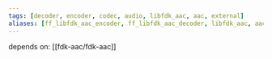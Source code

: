 ```yaml
---
tags: [decoder, encoder, codec, audio, libfdk_aac, aac, external]
aliases: [ff_libfdk_aac_encoder, ff_libfdk_aac_decoder, libfdk_aac, aac]
---
```

depends on:
[[fdk-aac/fdk-aac]]
